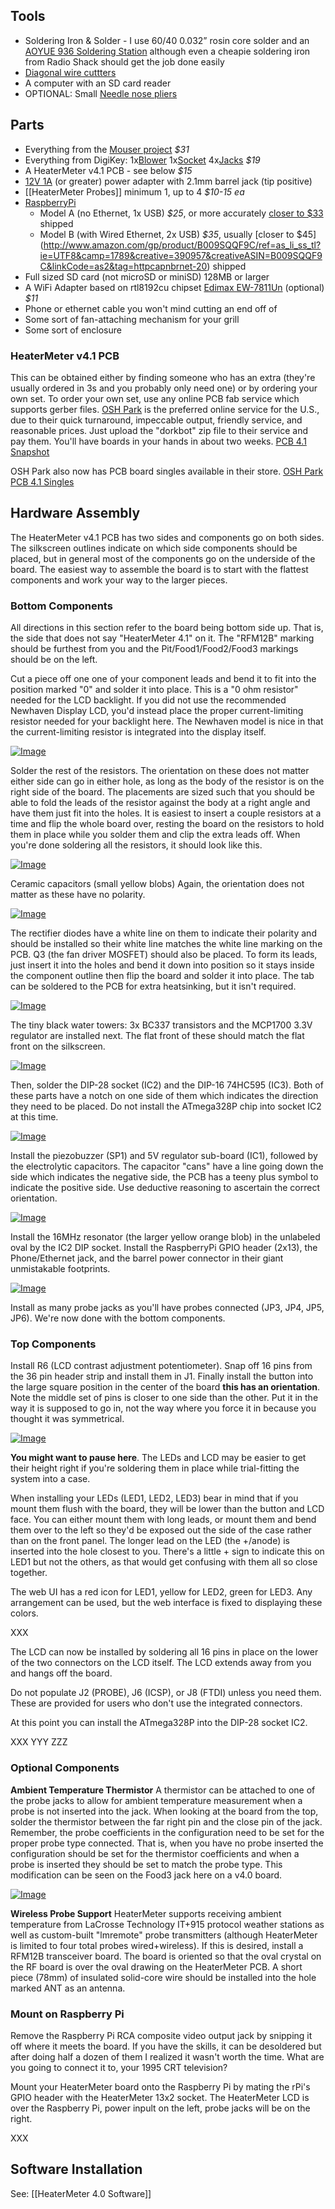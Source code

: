 ## Tools

* Soldering Iron & Solder - I use 60/40 0.032” rosin core solder and an [AOYUE 936 Soldering Station](http://www.amazon.com/gp/product/B000VINMRO/ref=as_li_ss_tl?ie=UTF8&camp=1789&creative=390957&creativeASIN=B000VINMRO&linkCode=as2&tag=httpcapnbrnet-20) although even a cheapie soldering iron from Radio Shack should get the job done easily
* [Diagonal wire cuttters](https://www.amazon.com/dp/B0002BBZ4M/ref=as_li_ss_til?tag=httpcapnbrnet-20&camp=0&creative=0&linkCode=as4&creativeASIN=B0002BBZ4M&adid=1H33ADCNJ0HZ81ZGTBCX&)
* A computer with an SD card reader
* OPTIONAL: Small [Needle nose pliers](https://www.amazon.com/dp/B004UNFPZS/ref=as_li_ss_til?tag=httpcapnbrnet-20&camp=0&creative=0&linkCode=as4&creativeASIN=B004UNFPZS&adid=1NE6M88FKG6Z48WWHK7C&) 

## Parts

* Everything from the [Mouser project](http://www.mouser.com/ProjectManager/ProjectDetail.aspx?AccessID=603def05b7) *$31*
* Everything from DigiKey: 1x[Blower](http://search.digikey.com/us/en/products/BFB0612H/603-1117-ND/1014448) 1x[Socket](http://www.digikey.com/product-detail/en/PPPC132LFBN-RC/S7116-ND/810252) 4x[Jacks](http://www.digikey.com/product-detail/en/MJ-2508N/CP-2508N-ND/281260) *$19*
* A HeaterMeter v4.1 PCB - see below *$15*
* [12V 1A](http://www.amazon.com/gp/product/B006GEPUYA/ref=as_li_ss_tl?ie=UTF8&camp=1789&creative=390957&creativeASIN=B006GEPUYA&linkCode=as2&tag=httpcapnbrnet-20) (or greater) power adapter with 2.1mm barrel jack (tip positive) 
* [[HeaterMeter Probes]] minimum 1, up to 4 *$10-15 ea*
* [RaspberryPi](http://www.raspberrypi.org/)
  * Model A (no Ethernet, 1x USB) *$25*, or more accurately [closer to $33](https://www.amazon.com/dp/B00BC0ZL88/ref=as_li_ss_til?tag=httpcapnbrnet-20&camp=0&creative=0&linkCode=as4&creativeASIN=B00BC0ZL88&adid=0CWS9RQQA9Z6YJJ8PFF1&) shipped
  * Model B (with Wired Ethernet, 2x USB) *$35*, usually [closer to $45] (http://www.amazon.com/gp/product/B009SQQF9C/ref=as_li_ss_tl?ie=UTF8&camp=1789&creative=390957&creativeASIN=B009SQQF9C&linkCode=as2&tag=httpcapnbrnet-20) shipped
* Full sized SD card (not microSD or miniSD) 128MB or larger
* A WiFi Adapter based on rtl8192cu chipset [Edimax EW-7811Un](https://www.amazon.com/dp/B003MTTJOY/ref=as_li_ss_til?tag=httpcapnbrnet-20&camp=0&creative=0&linkCode=as4&creativeASIN=B003MTTJOY&adid=1N96MP959RE94P97QVD6&) (optional) *$11*
* Phone or ethernet cable you won't mind cutting an end off of
* Some sort of fan-attaching mechanism for your grill
* Some sort of enclosure

### HeaterMeter v4.1 PCB

This can be obtained either by finding someone who has an extra (they're usually ordered in 3s and you probably only need one) or by ordering your own set. To order your own set, use any online PCB fab service which supports gerber files. [OSH Park](http://oshpark.com) is the preferred online service for the U.S., due to their quick turnaround, impeccable output, friendly service, and reasonable prices. Just upload the "dorkbot" zip file to their service and pay them. You'll have boards in your hands in about two weeks.
[PCB 4.1 Snapshot](http://capnbry.net/linkmeter/pcb/hm-4.1/)

OSH Park also now has PCB board singles available in their store. [OSH Park PCB 4.1 Singles](http://store.oshpark.com/products/heatermeter-v4-1) 

## Hardware Assembly

The HeaterMeter v4.1 PCB has two sides and components go on both sides. The silkscreen outlines indicate on which side components should be placed, but in general most of the components go on the underside of the board. The easiest way to assemble the board is to start with the flattest components and work your way to the larger pieces. 

### Bottom Components

All directions in this section refer to the board being bottom side up. That is, the side that does not say "HeaterMeter 4.1" on it. The "RFM12B" marking should be furthest from you and the Pit/Food1/Food2/Food3 markings should be on the left.

Cut a piece off one one of your component leads and bend it to fit into the position marked "0" and solder it into place. This is a "0 ohm resistor" needed for the LCD backlight. If you did not use the recommended Newhaven Display LCD, you'd instead place the proper current-limiting resistor needed for your backlight here. The Newhaven model is nice in that the current-limiting resistor is integrated into the display itself.

[![Image](https://lh6.googleusercontent.com/-ZKRkPSywOC4/Uqnn3-79JeI/AAAAAAAABnA/xAMXtAv3SZw/s640/IMG_1761.JPG)](https://picasaweb.google.com/lh/photo/TUeGbSHTwAuOfOSClEr5xdMTjNZETYmyPJy0liipFm0?feat=embedwebsite)

Solder the rest of the resistors. The orientation on these does not matter either side can go in either hole, as long as the body of the resistor is on the right side of the board. The placements are sized such that you should be able to fold the leads of the resistor against the body at a right angle and have them just fit into the holes. It is easiest to insert a couple resistors at a time and flip the whole board over, resting the board on the resistors to hold them in place while you solder them and clip the extra leads off. When you're done soldering all the resistors, it should look like this.

[![Image](https://lh5.googleusercontent.com/-1YBbu1nn2iQ/Uqnn4a5-Z9I/AAAAAAAABnM/Gn8TYu_YXXU/s640/IMG_1762.JPG)](https://picasaweb.google.com/lh/photo/nDIX71bzDvJ6zh80ObbizNMTjNZETYmyPJy0liipFm0?feat=embedwebsite)

Ceramic capacitors (small yellow blobs) Again, the orientation does not matter as these have no polarity.

[![Image](https://lh3.googleusercontent.com/-ZlNH8mYS-sc/Uqnn00cmgMI/AAAAAAAABmY/jJwK64j1sRQ/s640/IMG_1764.JPG)](https://picasaweb.google.com/lh/photo/203Eu2YzPjvxbCh0-BvVS9MTjNZETYmyPJy0liipFm0?feat=embedwebsite)

The rectifier diodes have a white line on them to indicate their polarity and should be installed so their white line matches the white line marking on the PCB. Q3 (the fan driver MOSFET) should also be placed. To form its leads, just insert it into the holes and bend it down into position so it stays inside the component outline then flip the board and solder it into place. The tab can be soldered to the PCB for extra heatsinking, but it isn't required.

[![Image](https://lh4.googleusercontent.com/-5yMn0zuK-hU/Uqnn1KQ6IvI/AAAAAAAABmg/fK7LxrKzhYQ/s640/IMG_1767.JPG)](https://picasaweb.google.com/lh/photo/ptz1djt-bAFcK0-8hPbOvtMTjNZETYmyPJy0liipFm0?feat=embedwebsite)

The tiny black water towers: 3x BC337 transistors and the MCP1700 3.3V regulator are installed next. The flat front of these should match the flat front on the silkscreen.

[![Image](https://lh6.googleusercontent.com/-NVtesVrkoIE/Uqnn1yCphbI/AAAAAAAABmo/pZKa9MSfq5A/s640/IMG_1770.JPG)](https://picasaweb.google.com/lh/photo/mC2CocWIvxdC6g8QPpmUQdMTjNZETYmyPJy0liipFm0?feat=embedwebsite)

Then, solder the DIP-28 socket (IC2) and the DIP-16 74HC595 (IC3). Both of these parts have a notch on one side of them which indicates the direction they need to be placed. Do not install the ATmega328P chip into socket IC2 at this time.

[![Image](https://lh4.googleusercontent.com/-uPD_PqtVXEs/Uqnn2fsxbiI/AAAAAAAABnI/bgUGKWZvoDA/s640/IMG_1772.JPG)](https://picasaweb.google.com/lh/photo/fjQYD4rABmQYh9YC4eZCbNMTjNZETYmyPJy0liipFm0?feat=embedwebsite)

Install the piezobuzzer (SP1) and 5V regulator sub-board (IC1), followed by the electrolytic capacitors. The capacitor "cans" have a line going down the side which indicates the negative side, the PCB has a teeny plus symbol to indicate the positive side. Use deductive reasoning to ascertain the correct orientation.

[![Image](https://lh4.googleusercontent.com/-gc5r_MNOnkU/Uqnn2xTHVRI/AAAAAAAABm4/o_rL-4DEwns/s640/IMG_1776.JPG)](https://picasaweb.google.com/lh/photo/QBr5HV5Mkrph5aNJo3aVFtMTjNZETYmyPJy0liipFm0?feat=embedwebsite)

Install the 16MHz resonator (the larger yellow orange blob) in the unlabeled oval by the IC2 DIP socket. Install the RaspberryPi GPIO header (2x13), the Phone/Ethernet jack, and the barrel power connector in their giant unmistakable footprints.

[![Image](https://lh4.googleusercontent.com/-bIEddkeAvo0/Uqnn3TCRZAI/AAAAAAAABnE/D9sIKJPrW2Y/s640/IMG_1781.JPG)](https://picasaweb.google.com/lh/photo/yQbfcgcfpK-25tSkEx3Lj9MTjNZETYmyPJy0liipFm0?feat=embedwebsite)

Install as many probe jacks as you'll have probes connected (JP3, JP4, JP5, JP6). We're now done with the bottom components.

### Top Components

Install R6 (LCD contrast adjustment potentiometer). Snap off 16 pins from the 36 pin header strip and install them in J1. Finally install the button into the large square position in the center of the board **this has an orientation**. Note the middle set of pins is closer to one side than the other. Put it in the way it is supposed to go in, not the way where you force it in because you thought it was symmetrical.

[![Image](https://lh6.googleusercontent.com/-vowouHt_dRU/UqnqycOPeUI/AAAAAAAABnY/Y5fN40TdNyk/s640/IMG_1782.JPG)](https://picasaweb.google.com/lh/photo/Lw5hUTmu9ErCnUKyidkeEdMTjNZETYmyPJy0liipFm0?feat=embedwebsite)

**You might want to pause here**. The LEDs and LCD may be easier to get their height right if you're soldering them in place while trial-fitting the system into a case.

When installing your LEDs (LED1, LED2, LED3) bear in mind that if you mount them flush with the board, they will be lower than the button and LCD face. You can either mount them with long leads, or mount them and bend them over to the left so they'd be exposed out the side of the case rather than on the front panel. The longer lead on the LED (the +/anode) is inserted into the hole closest to you. There's a little + sign to indicate this on LED1 but not the others, as that would get confusing with them all so close together.

The web UI has a red icon for LED1, yellow for LED2, green for LED3. Any arrangement can be used, but the web interface is fixed to displaying these colors.

XXX

The LCD can now be installed by soldering all 16 pins in place on the lower of the two connectors on the LCD itself. The LCD extends away from you and hangs off the board.

Do not populate J2 (PROBE), J6 (ICSP), or J8 (FTDI) unless you need them. These are provided for users who don't use the integrated connectors.

At this point you can install the ATmega328P into the DIP-28 socket IC2.

XXX
YYY
ZZZ

### Optional Components

**Ambient Temperature Thermistor** A thermistor can be attached to one of the probe jacks to allow for ambient temperature measurement when a probe is not inserted into the jack. When looking at the board from the top, solder the thermistor between the far right pin and the close pin of the jack. Remember, the probe coefficients in the configuration need to be set for the proper probe type connected. That is, when you have no probe inserted the configuration should be set for the thermistor coefficients and when a probe is inserted they should be set to match the probe type. This modification can be seen on the Food3 jack here on a v4.0 board.

[![Image](https://lh5.googleusercontent.com/-llmS0PD7dMQ/UEKibZc5uuI/AAAAAAAAAz0/9msqKAfNfYo/s640/IMG_1094.JPG)](https://picasaweb.google.com/lh/photo/zpPmHbWERDCEXAi0YaRwLdMTjNZETYmyPJy0liipFm0?feat=embedwebsite "PHOTO51")

**Wireless Probe Support** HeaterMeter supports receiving ambient temperature from LaCrosse Technology IT+915 protocol weather stations as well as custom-built "lmremote" probe transmitters (although HeaterMeter is limited to four total probes wired+wireless). If this is desired, install a RFM12B transceiver board. The board is oriented so that the oval crystal on the RF board is over the oval drawing on the HeaterMeter PCB. A short piece (78mm) of insulated solid-core wire should be installed into the hole marked ANT as an antenna.

### Mount on Raspberry Pi

Remove the Raspberry Pi RCA composite video output jack by snipping it off where it meets the board. If you have the skills, it can be desoldered but after doing half a dozen of them I realized it wasn't worth the time. What are you going to connect it to, your 1995 CRT television?

Mount your HeaterMeter board onto the Raspberry Pi by mating the rPi's GPIO header with the HeaterMeter 13x2 socket. The HeaterMeter LCD is over the Raspberry Pi, power inpult on the left, probe jacks will be on the right.

XXX

## Software Installation

See: [[HeaterMeter 4.0 Software]]
